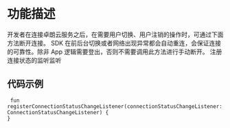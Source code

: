 # 功能描述

开发者在连接卓朗云服务之后，在需要用户切换、用户注销的操作时，可通过下面方法断开连接。 SDK 在前后台切换或者网络出现异常都会自动重连，会保证连接的可靠性。除非 App 逻辑需要登出，否则不需要调用此方法进行手动断开。
   注册连接状态的监听监听
## 代码示例

```objc
 fun registerConnectionStatusChangeListener(connectionStatusChangeListener: ConnectionStatusChangeListener) {
}
```
